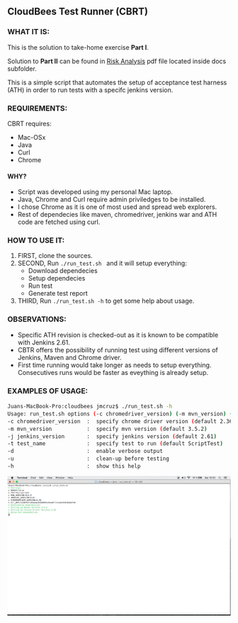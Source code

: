 ## CloudBees Test Runner (CBRT)

### WHAT IT IS:

This is the solution to take-home exercise **Part I**.

Solution to **Part II** can be found in [Risk Analysis](docs/risk_analysis.pdf) pdf file located inside docs subfolder.

This is a simple script that automates the setup of acceptance test harness (ATH) in order to run tests with a specifc jenkins version. 

### REQUIREMENTS:

CBRT requires:
* Mac-OSx
* Java
* Curl
* Chrome

#### WHY?
* Script was developed using my personal Mac laptop.
* Java, Chrome and Curl require admin priviledges to be installed.
* I chose Chrome as it is one of most used and spread web explorers.
* Rest of dependecies like maven, chromedriver, jenkins war and ATH code are fetched using  curl.

### HOW TO USE IT:
1. FIRST,  clone the sources.
2. SECOND, Run ```./run_test.sh ``` and it will setup everything:
	* Download dependecies
	* Setup dependecies 
	* Run test
	* Generate test report
3. THIRD, Run ```./run_test.sh -h``` to get some help about usage.

### OBSERVATIONS:
* Specific ATH revision is checked-out as it is known to be compatible with Jenkins 2.61.
* CBTR offers the possibility of running test using different versions of Jenkins, Maven and Chrome driver.
* First time running would take longer as needs to setup everything. Consecutives runs would be faster as eveything is already setup.

### EXAMPLES OF USAGE:

``` bash
Juans-MacBook-Pro:cloudbees jmcruz$ ./run_test.sh -h
Usage: run_test.sh options (-c chromedriver_version) (-m mvn_version) (-j jenkins_version) (-t test_name) (-d) (-u) (-h)
-c chromedriver_version  :  specify chrome driver version (default 2.36)
-m mvn_version           :  specify mvn version (default 3.5.2)
-j jenkins_version       :  specify jenkins version (default 2.61)
-t test_name             :  specify test to run (default ScriptTest)
-d                       :  enable verbose output
-u                       :  clean-up before testing
-h                       :  show this help
```
![](images/cloudbees.gif)